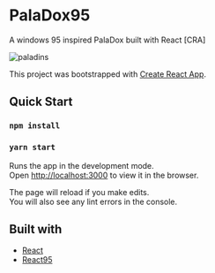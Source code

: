 # PalaDox95

A windows 95 inspired PalaDox built with React [CRA]

![paladins](https://agitated-hugle-0226bd.netlify.com/assets/paladins.png)


This project was bootstrapped with [Create React App](https://github.com/facebook/create-react-app).

## Quick Start

### `npm install`

### `yarn start`

Runs the app in the development mode.<br />
Open [http://localhost:3000](http://localhost:3000) to view it in the browser.

The page will reload if you make edits.<br />
You will also see any lint errors in the console.

## Built with

- [React](https://reactjs.org)
- [React95](https://github.com/arturbien/React95)


